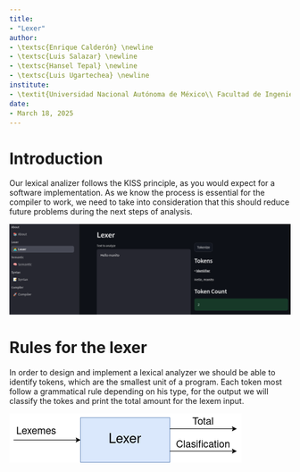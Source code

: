 ```yaml
---
title:
- "Lexer"
author:
- \textsc{Enrique Calderón} \newline
- \textsc{Luis Salazar} \newline
- \textsc{Hansel Tepal} \newline
- \textsc{Luis Ugartechea} \newline
institute:
- \textit{Universidad Nacional Autónoma de México\\ Facultad de Ingeniería}
date:
- March 18, 2025
---
```


# Introduction

Our lexical analizer follows the KISS principle, as you would expect for a software implementation. As we know the process is essential for the compiler to work, we need to take into consideration that this should reduce future problems during the next steps of analysis.

![Our lexer :)](./presentation_img/intro.png)

# Rules for the lexer

In order to design and implement a lexical analyzer we should be able to identify tokens, which are the smallest unit of a program. Each token most follow a grammatical rule depending on his type, for the output we will classify the tokes and print the total amount for the lexem input.

![Block diagram](./presentation_img/block_diag.png)